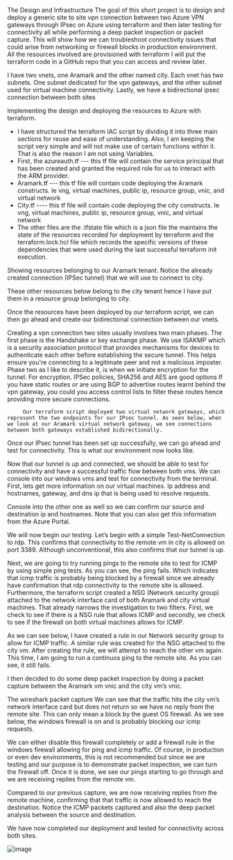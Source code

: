 The Design and Infrastructure
The goal of this short project is to design and deploy a generic site to site vpn connection between two Azure VPN gateways through IPsec on Azure using terraform and then later testing for connectivity all while performing a deep packet inspection or packet capture. This will show how we can troubleshoot connectivity issues that could arise from networking or firewall blocks in production environment. All the resources involved are provisioned with terraform
I will put the terraform code in a GitHub repo that you can access and review later.

I have two vnets, one Aramark and the other named city. Each vnet has two subnets. One subnet dedicated for the vpn gateways, and the other subnet used for virtual machine connectivity. Lastly, we have a bidirectional ipsec connection between both sites

 

Implementing the design and deploying the resources to Azure with terraform.

-	I have structured the terraform IAC script by dividing it into three main sections for reuse and ease of understanding. Also, I am keeping the script very simple and will not make use of certain functions within it. That is also the reason I am not using Variables.
-	First, the azureauth.tf  --- this tf file will contain the service principal that has been created and granted the required role for us to interact with the ARM provider.
-	Aramark.tf --- this tf file will contain code deploying the Aramark constructs. Ie vng, virtual machines, public ip, resource group, vnic, and virtual network
-	City.tf ---- this tf file will contain code deploying the city constructs. Ie vng, virtual machines, public ip, resource group, vnic, and virtual network
-	The other files are the .tfstate file which is a json file the maintains the state of the resources recorded for deployment by terraform and the terraform.lock.hcl file which records the specific versions of these dependencies that were used during the last successful terraform init execution.

 

Showing resources belonging to our Aramark tenant. Notice the already created connection (IPSec tunnel) that we will use to connect to city.
 
These other resources below belong to the city tenant hence I have put them in a resource group belonging to city.


 

Once the resources have been deployed by our terraform script, we can then go ahead and create our bidirectional connection between our vnets.

 
Creating a vpn connection two sites usually involves two main phases. The first phase is the Handshake or key exchange phase. We use ISAKMP which is a security association protocol that provides mechanisms for devices to authenticate each other before establishing the secure tunnel. This helps ensure you're connecting to a legitimate peer and not a malicious imposter.
          Phase two as I like to describe it, is when we initiate encryption for the tunnel. For encryption. IPSec policies, SHA256 and AES are good options
If you have static routes or are using BGP to advertise routes learnt behind the vpn gateway, you could you access control lists to filter these routes hence providing more secure connections.

         Our terraform script deployed two virtual network gateways, which represent the two endpoints for our IPsec tunnel. As seen below, when we look at our Aramark virtual network gateway, we see connections between both gateways established bidirectionally.

 


Once our IPsec tunnel has been set up successfully, we can go ahead and test for connectivity. This is what our environment now looks like.

 

Now that our tunnel is up and connected, we should be able to test for connectivity and have a successful traffic flow between both vms. We can console into our windows vms and test for connectivity from the terminal. First, lets get more information on our virtual machines. Ip address and hostnames, gateway, and dns ip that is being used to resolve requests.

  

Console into the other one as well so we can confirm our source and destination ip and hostnames.
Note that you can also get this information from the Azure Portal.

We will now begin our testing. Let’s begin with a simple Test-NetConnection to rdp. This confirms that connectivity to the remote vm in city is allowed on port 3389.
Although unconventional, this also confirms that our tunnel is up.

 


Next, we are going to try running pings to the remote site to test for ICMP by using simple ping tests. As you can see, the ping fails. Which indicates that icmp traffic is probably being blocked by a firewall since we already have confirmation that rdp connectivity to the remote site is allowed.
  Furthermore, the terraform script created a NSG (Network security group) attached to the network interface card of both Aramark and city virtual machines. That already narrows the investigation to two filters. First, we check to see if there is a NSG rule that allows ICMP and secondly, we check to see if the firewall on both virtual machines allows for ICMP.

 


As we can see below, I have created a rule in our Network security group to allow for ICMP traffic. A similar rule was created for the NSG attached to the city vm. After creating the rule, we will attempt to reach the other vm again. This time, I am going to run a continuos ping to the remote site. As you can see, it still fails.

 


 

I then decided to do some deep packet inspection by doing a packet capture between the Aramark vm vnic and the city vm’s vnic. 

The wireshark packet capture
We can see that the traffic hits the city vm’s network interface card but does not return so we have no reply from the remote site. This can only mean a block by the guest OS firewall.
As we see below, the windows firewall is on and is probably blocking our icmp requests.

 


 


We can either disable this firewall completely or add a firewall rule in the windows firewall allowing for ping and icmp traffic. Of course, in production or even dev environments, this is not recommended but since we are testing and our purpose is to demonstrate packet inspection, we can turn the firewall off.
Once it is done, we see our pings starting to go through and we are receiving replies from the remote vm.

 
Compared to our previous capture, we are now receiving replies from the remote machine, confirming that that traffic is now allowed to reach the destination.
Notice the ICMP packets captured and also the deep packet analysis between the source and destination.

 

We have now completed our deployment and tested for connectivity across both sites.


![image](https://github.com/Ndollav112711space/TerraformdemoforAFI/assets/132153832/c82db040-04cb-4a08-84d6-ab2baf9917ca)
